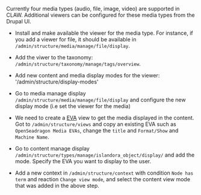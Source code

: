 Currently four media types (audio, file, image, video) are supported in CLAW.  Additional viewers can be configured for these media types from the Drupal UI.  

* Install and make available the viewer for the media type. For instance, if you add a viewer for file, it should be available in `/admin/structure/media/manage/file/display`.

* Add the viwer to the taxonomy: `/admin/structure/taxonomy/manage/tags/overview`.  

* Add new content and media display modes for the viewer: '/admin/structure/display-modes'

* Go to media manage display `/admin/structure/media/manage/file/display` and configure the new display mode (i.e set the viewer for the media)

* We need to create a [EVA](https://www.drupal.org/project/eva) view to get the media displayed in the content.  Got to `/admin/structure/views` and copy an existing EVA such as `OpenSeadragon Media EVAs`, change the `title` and `Format/Show` and ` Machine Name`. 

* Go to content manage display `/admin/structure/types/manage/islandora_object/display/` and add the mode.  Specify the EVA you want to display to the user.

* Add a new context in `/admin/structure/context` with condition `Node has term` and reaction `Change view mode`, and select the content view mode that was added in the above step.  


